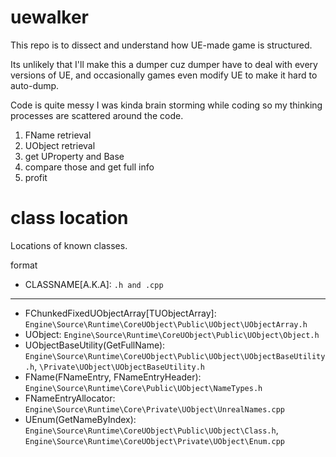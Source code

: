 # uewalker

This repo is to dissect and understand how UE-made game is structured.

Its unlikely that I'll make this a dumper cuz dumper have to deal with every versions of UE, and occasionally games even modify UE to make it hard to auto-dump.

Code is quite messy I was kinda brain storming while coding so my thinking processes are scattered around the code.

1. FName retrieval
2. UObject retrieval
3. get UProperty and Base
4. compare those and get full info
5. profit

# class location

Locations of known classes.

format
- CLASSNAME[A.K.A]: `.h and .cpp`

---

- FChunkedFixedUObjectArray[TUObjectArray]: `Engine\Source\Runtime\CoreUObject\Public\UObject\UObjectArray.h`
- UObject: `Engine\Source\Runtime\CoreUObject\Public\UObject\Object.h`
- UObjectBaseUtility(GetFullName): `Engine\Source\Runtime\CoreUObject\Public\UObject\UObjectBaseUtility.h`, `\Private\UObject\UObjectBaseUtility.h`
- FName(FNameEntry, FNameEntryHeader): `Engine\Source\Runtime\Core\Public\UObject\NameTypes.h`
- FNameEntryAllocator: `Engine\Source\Runtime\Core\Private\UObject\UnrealNames.cpp`
- UEnum(GetNameByIndex): `Engine\Source\Runtime\CoreUObject\Public\UObject\Class.h`, `Engine\Source\Runtime\CoreUObject\Private\UObject\Enum.cpp`
